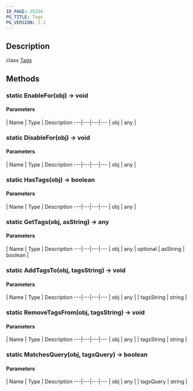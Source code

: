 ```yaml
---
ID_PAGE: 25334
PG_TITLE: Tags
PG_VERSION: 2.1
---
```

## Description

class [Tags](/classes/3.1/Tags)



## Methods

### static EnableFor(obj) &rarr; void



#### Parameters
 | Name | Type | Description
---|---|---|---
 | obj | any | 

### static DisableFor(obj) &rarr; void



#### Parameters
 | Name | Type | Description
---|---|---|---
 | obj | any | 

### static HasTags(obj) &rarr; boolean



#### Parameters
 | Name | Type | Description
---|---|---|---
 | obj | any | 

### static GetTags(obj, asString) &rarr; any



#### Parameters
 | Name | Type | Description
---|---|---|---
 | obj | any | 
optional | asString | boolean | 
### static AddTagsTo(obj, tagsString) &rarr; void



#### Parameters
 | Name | Type | Description
---|---|---|---
 | obj | any | 
 | tagsString | string | 
### static RemoveTagsFrom(obj, tagsString) &rarr; void



#### Parameters
 | Name | Type | Description
---|---|---|---
 | obj | any | 
 | tagsString | string | 
### static MatchesQuery(obj, tagsQuery) &rarr; boolean



#### Parameters
 | Name | Type | Description
---|---|---|---
 | obj | any | 
 | tagsQuery | string | 

